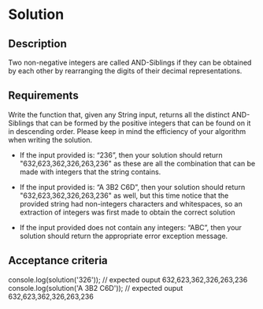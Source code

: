 # Solution

## Description
Two non-negative integers are called AND-Siblings if they can be obtained by each other by rearranging the digits of their decimal representations.

## Requirements
Write the function that, given any String input, returns all the distinct AND-Siblings that can be formed by the positive integers that can be found on it in descending order. Please keep in mind the efficiency of your algorithm when writing the solution.

- If the input provided is: “236”, then your solution should return "632,623,362,326,263,236" as these are all the combination that can be made with integers that the string contains.

- If the input provided is: “A 3B2 C6D”, then your solution should return
"632,623,362,326,263,236" as well, but this time notice that the provided string had non-integers characters and whitespaces, so an extraction of integers was first made to obtain the correct solution

- If the input provided does not contain any integers: “ABC”, then your solution should return the appropriate error exception message.

## Acceptance criteria
console.log(solution('326')); // expected ouput 632,623,362,326,263,236
console.log(solution('A 3B2 C6D')); // expected ouput 632,623,362,326,263,236
